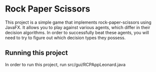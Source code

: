 # Rock Paper Scissors
This project is a simple game that implements rock-paper-scissors using JavaFX. It allows you to play against various agents,
which differ in their decision algorithms. In order to successfully beat these agents, you will need to try to figure out
which decision types they possess.

## Running this project
In order to run this project, run src/gui/RCPAppLeonard.java